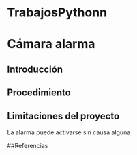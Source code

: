 # TrabajosPythonn
# Cámara alarma
## Introducción
## Procedimiento
## Limitaciones del proyecto
La alarma puede activarse sin causa alguna

##Referencias
